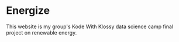 # Energize
This website is my group's Kode With Klossy data science camp final project on renewable energy. 
